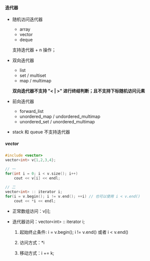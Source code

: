 #### 迭代器

- 随机访问迭代器

    - array
    - vector
    - deque

    支持迭代器 + n 操作；

- 双向迭代器

    - list
    - set / multiset
    - map / multimap

    **双向迭代器不支持  "< | >" 进行终结判断；且不支持下标随机访问元素**  

- 前向迭代器

    - forward_list
    - unordered_map /  undordered_multimap
    - unordered_set / unordered_multimap

- stack 和 queue 不支持迭代器



##### vector

```c++
#include <vector>
vector<int> v{1,2,3,4};

// 一
for(int i = 0; i < v.size(); i++) 
	cout << v[i] << endl;
	
// 二
vector<int> :: iterator i;
for(i = v.begin(); i != v.end(); ++i) // 也可以使用 i < v.end()
	cout << *i << endl;
```



- 正常数组访问：v[i];

- 迭代器访问：vector\<int> :: iterator i;   

    1. 起始终止条件: i = v.begin(); i != v.end() 或者 i < v.end()

    2. 访问方式：*i
    3. 移动方式：i += k;